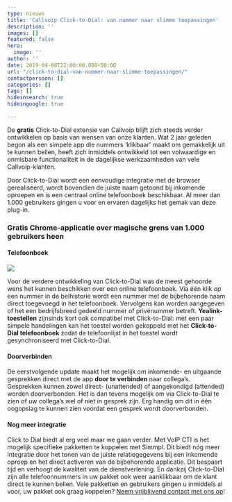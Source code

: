 ```yaml
---
type: nieuws
title: 'Callvoip Click-to-Dial: van nummer naar slimme toepassingen'
description: ''
images: []
featured: false
hero:
  image: ''
author: ''
date: 2019-04-08T22:00:00.000+00:00
url: "/click-to-dial-van-nummer-naar-slimme-toepassingen/"
contactpersoon: []
categories: []
tags: []
hideinsearch: true
hideingoogle: true

---
```

De **gratis** Click-to-Dial extensie van Callvoip blijft zich steeds verder ontwikkelen op basis van wensen van onze klanten. Wat 2 jaar geleden begon als een simpele app die nummers ‘klikbaar’ maakt om gemakkelijk uit te kunnen bellen, heeft zich inmiddels ontwikkeld tot een volwaardige en onmisbare functionaliteit in de dagelijkse werkzaamheden van vele Callvoip-klanten.<!--more-->

Door Click-to-Dial wordt een eenvoudige integratie met de browser gerealiseerd, wordt bovendien de juiste naam getoond bij inkomende oproepen en is een centraal online telefoonboek beschikbaar. Al meer dan 1.000 gebruikers gingen u voor en ervaren dagelijks het gemak van deze plug-in.

### **Gratis Chrome-applicatie over magische grens van 1.000 gebruikers heen**

#### **Telefoonboek**

![](https://www.callvoiptelefonie.nl/wp-content/uploads/2019/04/C2D-sb.png)

Voor de verdere ontwikkeling van Click-to-Dial was de meest gehoorde wens het kunnen beschikken over een online telefoonboek. Via één klik op een nummer in de belhistorie wordt een nummer met de bijbehorende naam direct toegevoegd in het telefoonboek. Vervolgens kan worden aangegeven of het een bedrijfsbreed gedeeld nummer of privénummer betreft.
**Yealink-toestellen** zijnsinds kort ook compatibel met Click-to-Dial: met een paar simpele handelingen kan het toestel worden gekoppeld met het **Click-to-Dial telefoonboek** zodat de telefoonlijst in het toestel wordt gesynchroniseerd met Click-to-Dial.

#### **Doorverbinden**

De eerstvolgende update maakt het mogelijk om inkomende- en uitgaande gesprekken direct met de app **door te verbinden** naar collega’s. Gesprekken kunnen zowel direct- (unattended) of aangekondigd (attended) worden doorverbonden. Het is dan tevens mogelijk om via Click-to-Dial te zien of uw collega’s wel of niet in gesprek zijn. Erg handig om dit in één oogopslag te kunnen zien voordat een gesprek wordt doorverbonden.

#### **Nog meer integratie**

Click to Dial biedt al erg veel maar we gaan verder. Met VoIP CTI is het mogelijk specifieke pakketten te koppelen met Simmpl. Dit biedt nóg meer integratie door het tonen van de juiste relatiegegevens bij een inkomende oproep en het direct activeren van de bijbehorende applicatie. Dit bespaart tijd en verhoogt de kwaliteit van de dienstverlening. En dankzij Click-to-Dial zijn alle telefoonnummers in uw pakket ook weer aanklikbaar om de klant direct te kunnen bellen. Vele pakketten en gebruikers gingen u inmiddels al voor, uw pakket ook graag koppelen? [Neem vrijblijvend contact met ons op](https://www.callvoiptelefonie.nl/contact/hulp-nodig/)!
